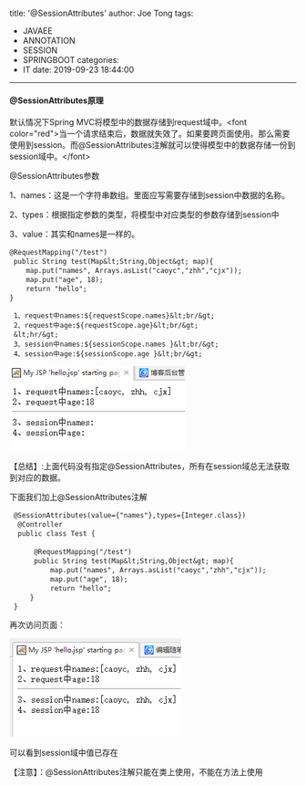 title: '@SessionAttributes'
author: Joe Tong
tags:
  - JAVAEE
  - ANNOTATION
  - SESSION
  - SPRINGBOOT
categories:
  - IT
date: 2019-09-23 18:44:00
---
#### @SessionAttributes原理  
默认情况下Spring MVC将模型中的数据存储到request域中。&lt;font color="red"&gt;当一个请求结束后，数据就失效了。如果要跨页面使用。那么需要使用到session。而@SessionAttributes注解就可以使得模型中的数据存储一份到session域中。&lt;/font&gt;

@SessionAttributes参数 

1、names：这是一个字符串数组。里面应写需要存储到session中数据的名称。

2、types：根据指定参数的类型，将模型中对应类型的参数存储到session中

3、value：其实和names是一样的。

```
@RequestMapping("/test")
 public String test(Map&lt;String,Object&gt; map){
    map.put("names", Arrays.asList("caoyc","zhh","cjx"));
    map.put("age", 18);
    return "hello";
}
```
```
 1、request中names:${requestScope.names}&lt;br/&gt;
 2、request中age:${requestScope.age}&lt;br/&gt;
 &lt;hr/&gt;
 3、session中names:${sessionScope.names }&lt;br/&gt;
 4、session中age:${sessionScope.age }&lt;br/&gt;
```

![upload successful](/images/pasted-158.png)

【总结】:上面代码没有指定@SessionAttributes，所有在session域总无法获取到对应的数据。

下面我们加上@SessionAttributes注解

```
 @SessionAttributes(value={"names"},types={Integer.class})
  @Controller
  public class Test {
  
      @RequestMapping("/test")
      public String test(Map&lt;String,Object&gt; map){
          map.put("names", Arrays.asList("caoyc","zhh","cjx"));
          map.put("age", 18);
          return "hello";
     }
 }
 ```
 
 再次访问页面：
 
 
![upload successful](/images/pasted-159.png)

可以看到session域中值已存在

【注意】：@SessionAttributes注解只能在类上使用，不能在方法上使用
